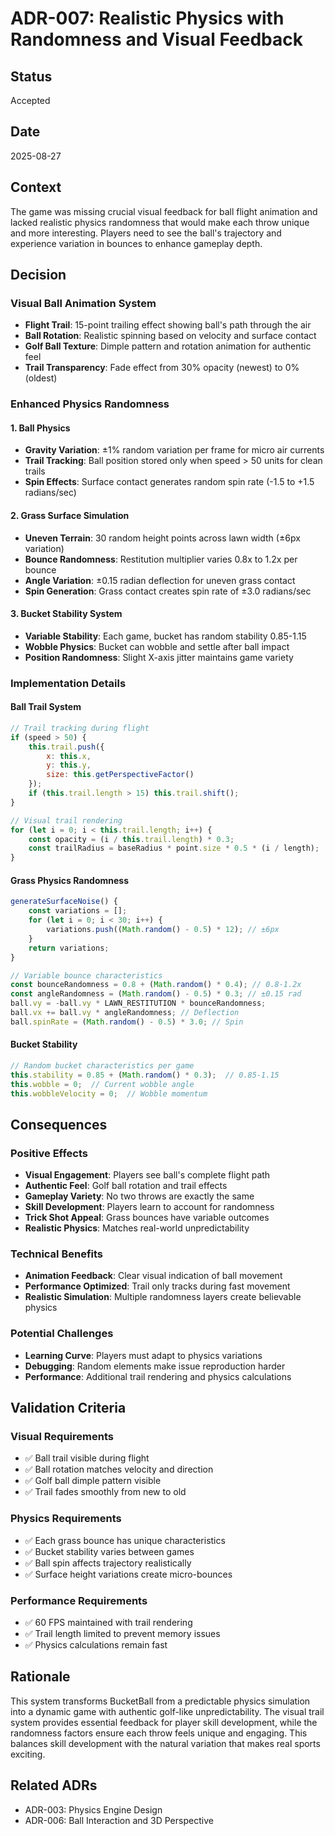 # ADR-007: Realistic Physics with Randomness and Visual Feedback

## Status
Accepted

## Date
2025-08-27

## Context
The game was missing crucial visual feedback for ball flight animation and lacked realistic physics randomness that would make each throw unique and more interesting. Players need to see the ball's trajectory and experience variation in bounces to enhance gameplay depth.

## Decision

### Visual Ball Animation System
- **Flight Trail**: 15-point trailing effect showing ball's path through the air
- **Ball Rotation**: Realistic spinning based on velocity and surface contact
- **Golf Ball Texture**: Dimple pattern and rotation animation for authentic feel
- **Trail Transparency**: Fade effect from 30% opacity (newest) to 0% (oldest)

### Enhanced Physics Randomness

#### 1. Ball Physics
- **Gravity Variation**: ±1% random variation per frame for micro air currents
- **Trail Tracking**: Ball position stored only when speed > 50 units for clean trails
- **Spin Effects**: Surface contact generates random spin rate (-1.5 to +1.5 radians/sec)

#### 2. Grass Surface Simulation
- **Uneven Terrain**: 30 random height points across lawn width (±6px variation)
- **Bounce Randomness**: Restitution multiplier varies 0.8x to 1.2x per bounce
- **Angle Variation**: ±0.15 radian deflection for uneven grass contact
- **Spin Generation**: Grass contact creates spin rate of ±3.0 radians/sec

#### 3. Bucket Stability System
- **Variable Stability**: Each game, bucket has random stability 0.85-1.15
- **Wobble Physics**: Bucket can wobble and settle after ball impact
- **Position Randomness**: Slight X-axis jitter maintains game variety

### Implementation Details

#### Ball Trail System
```javascript
// Trail tracking during flight
if (speed > 50) {
    this.trail.push({ 
        x: this.x, 
        y: this.y, 
        size: this.getPerspectiveFactor() 
    });
    if (this.trail.length > 15) this.trail.shift();
}

// Visual trail rendering
for (let i = 0; i < this.trail.length; i++) {
    const opacity = (i / this.trail.length) * 0.3;
    const trailRadius = baseRadius * point.size * 0.5 * (i / length);
}
```

#### Grass Physics Randomness
```javascript
generateSurfaceNoise() {
    const variations = [];
    for (let i = 0; i < 30; i++) {
        variations.push((Math.random() - 0.5) * 12); // ±6px
    }
    return variations;
}

// Variable bounce characteristics
const bounceRandomness = 0.8 + (Math.random() * 0.4); // 0.8-1.2x
const angleRandomness = (Math.random() - 0.5) * 0.3; // ±0.15 rad
ball.vy = -ball.vy * LAWN_RESTITUTION * bounceRandomness;
ball.vx += ball.vy * angleRandomness; // Deflection
ball.spinRate = (Math.random() - 0.5) * 3.0; // Spin
```

#### Bucket Stability
```javascript
// Random bucket characteristics per game
this.stability = 0.85 + (Math.random() * 0.3);  // 0.85-1.15
this.wobble = 0;  // Current wobble angle
this.wobbleVelocity = 0;  // Wobble momentum
```

## Consequences

### Positive Effects
- **Visual Engagement**: Players see ball's complete flight path
- **Authentic Feel**: Golf ball rotation and trail effects
- **Gameplay Variety**: No two throws are exactly the same
- **Skill Development**: Players learn to account for randomness
- **Trick Shot Appeal**: Grass bounces have variable outcomes
- **Realistic Physics**: Matches real-world unpredictability

### Technical Benefits
- **Animation Feedback**: Clear visual indication of ball movement
- **Performance Optimized**: Trail only tracks during fast movement
- **Realistic Simulation**: Multiple randomness layers create believable physics

### Potential Challenges
- **Learning Curve**: Players must adapt to physics variations
- **Debugging**: Random elements make issue reproduction harder
- **Performance**: Additional trail rendering and physics calculations

## Validation Criteria

### Visual Requirements
- ✅ Ball trail visible during flight
- ✅ Ball rotation matches velocity and direction
- ✅ Golf ball dimple pattern visible
- ✅ Trail fades smoothly from new to old

### Physics Requirements
- ✅ Each grass bounce has unique characteristics
- ✅ Bucket stability varies between games
- ✅ Ball spin affects trajectory realistically
- ✅ Surface height variations create micro-bounces

### Performance Requirements
- ✅ 60 FPS maintained with trail rendering
- ✅ Trail length limited to prevent memory issues
- ✅ Physics calculations remain fast

## Rationale
This system transforms BucketBall from a predictable physics simulation into a dynamic game with authentic golf-like unpredictability. The visual trail system provides essential feedback for player skill development, while the randomness factors ensure each throw feels unique and engaging. This balances skill development with the natural variation that makes real sports exciting.

## Related ADRs
- ADR-003: Physics Engine Design
- ADR-006: Ball Interaction and 3D Perspective